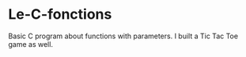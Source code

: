 # Le-C-fonctions

Basic C program about functions with parameters. I built a Tic Tac Toe game as well.
